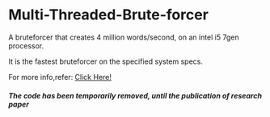 # Multi-Threaded-Brute-forcer
A bruteforcer that creates 4 million words/second, on an intel i5 7gen processor.

It is the fastest bruteforcer on the specified system specs.

For more info,refer: [Click Here!](https://github.com/anirudh3171/Multi-Threaded-Brute-forcer/blob/master/bruteforcer.docx)

#### _The code has been temporarily removed, until the  publication of research paper_
